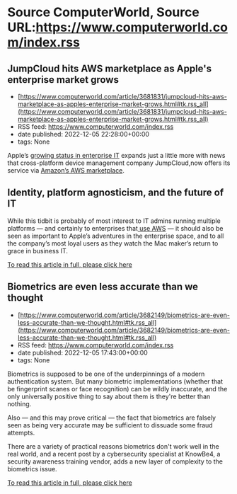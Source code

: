 # Source ComputerWorld, Source URL:https://www.computerworld.com/index.rss

## JumpCloud hits AWS marketplace as Apple's enterprise market grows
 - [https://www.computerworld.com/article/3681831/jumpcloud-hits-aws-marketplace-as-apples-enterprise-market-grows.html#tk.rss_all](https://www.computerworld.com/article/3681831/jumpcloud-hits-aws-marketplace-as-apples-enterprise-market-grows.html#tk.rss_all)
 - RSS feed: https://www.computerworld.com/index.rss
 - date published: 2022-12-05 22:28:00+00:00
 - tags: None

<article>
	<section class="page">
<p>Apple’s <a href="https://www.computerworld.com/article/3679730/jamf-q3-data-confirms-rapid-mac-adoption-across-the-enterprise.html">growing status in enterprise IT</a> expands just a little more with news that cross-platform device management company JumpCloud,now offers its service via <a href="https://aws.amazon.com/marketplace/pp/prodview-me76geue4eow4" rel="noopener nofollow" target="_blank">Amazon’s AWS marketplace</a>.</p><h2><strong>Identity, platform agnosticism, and the future of IT</strong></h2>
<p>While this tidbit is probably of most interest to IT admins running multiple platforms — and certainly to enterprises that<a href="https://www.computerworld.com/article/3681451/aws-brings-verified-access-security-to-the-apple-enterprise.html"> use AWS</a> — it should also be seen as important to Apple’s adventures in the enterprise space, and to all the company’s most loyal users as they watch the Mac maker’s return to grace in business IT.</p><p class="jumpTag"><a href="https://www.computerworld.com/article/3681831/jumpcloud-hits-aws-marketplace-as-apples-enterprise-market-grows.html#jump">To read this article in full, please click here</a></p></section></article>

## Biometrics are even less accurate than we thought
 - [https://www.computerworld.com/article/3682149/biometrics-are-even-less-accurate-than-we-thought.html#tk.rss_all](https://www.computerworld.com/article/3682149/biometrics-are-even-less-accurate-than-we-thought.html#tk.rss_all)
 - RSS feed: https://www.computerworld.com/index.rss
 - date published: 2022-12-05 17:43:00+00:00
 - tags: None

<article>
	<section class="page">
<p>Biometrics is supposed to be one of the underpinnings of a modern authentication system. But many biometric implementations (whether that be fingerprint scanes or face recognition) can be wildly inaccurate, and the only universally positive thing to say about them is they're better than nothing.</p><p>Also — and this may prove critical — the fact that biometrics are falsely seen as being very accurate may be sufficient to dissuade some fraud attempts. </p><p>There are a variety of practical reasons biometrics don't work well in the real world, and a recent post by a cybersecurity specialist at KnowBe4, a security awareness training vendor, adds a new layer of complexity to the biometrics issue.</p><p class="jumpTag"><a href="https://www.computerworld.com/article/3682149/biometrics-are-even-less-accurate-than-we-thought.html#jump">To read this article in full, please click here</a></p></section></article>
